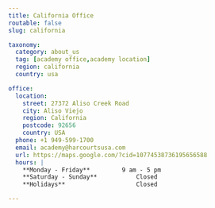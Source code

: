 ```yaml
---
title: California Office
routable: false
slug: california

taxonomy:
  category: about_us
  tag: [academy office,academy location]
  region: california
  country: usa

office:
  location:
    street: 27372 Aliso Creek Road
    city: Aliso Viejo
    region: California
    postcode: 92656
    country: USA
  phone: +1 949-599-1700
  email: academy@harcourtsusa.com
  url: https://maps.google.com/?cid=10774538736195656588
  hours: |
    **Monday - Friday**			9 am - 5 pm  
    **Saturday - Sunday**			Closed  
    **Holidays**					Closed

---
```

